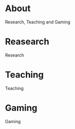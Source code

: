 # About

Research, Teaching and Gaming

# Reasearch

Research

# Teaching

Teaching

# Gaming

Gaming
